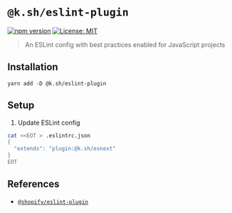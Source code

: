 # `@k.sh/eslint-plugin`

[![npm version][package-version-badge]][package-version]
[![License: MIT](https://img.shields.io/badge/license-mit-yellow.svg)](https://opensource.org/licenses/MIT)

> An ESLint config with best practices enabled for JavaScript projects

## Installation

`yarn add -D @k.sh/eslint-plugin`

## Setup

1. Update ESLint config

```sh
cat <<EOT > .eslintrc.json
{
  "extends": "plugin:@k.sh/esnext"
}
EOT
```

## References

- [`@shopify/eslint-plugin`](https://github.com/Shopify/web-configs)

[package-version-badge]: https://badge.fury.io/js/@k.sh%2Feslint-plugin.svg
[package-version]: https://www.npmjs.com/package/@k.sh/eslint-plugin
